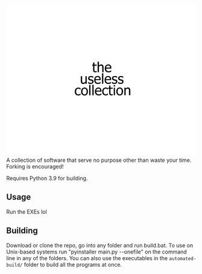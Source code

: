 ![The Useless Collection logo](icon.png)<br>
A collection of software that serve no purpose other than waste your time. Forking is encouraged!

Requires Python 3.9 for building.

## Usage
Run the EXEs lol

## Building
Download or clone the repo, go into any folder and run build.bat. To use on Unix-based systems run "pyinstaller main.py --onefile" on the command line in any of the folders. You can also use the executables in the <code>automated-build/</code> folder to build all the programs at once.
